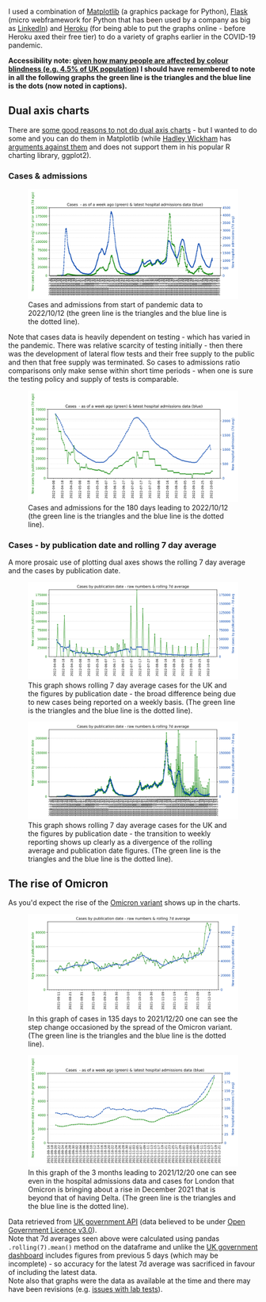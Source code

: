 
I used a combination of <a class="external" href="https://matplotlib.org/">Matplotlib</a> (a graphics package for Python), <a class="external" href="https://flask.palletsprojects.com/">Flask</a> (micro webframework for Python that has been used by a company as big as <a class="external" href="https://www.youtube.com/watch?v=OXN3wuHUBP0#t=46">LinkedIn</a>) and <a class="external" href="https://www.heroku.com">Heroku</a> (for being able to put the graphs online - before Heroku axed their free tier) to do a variety of graphs earlier in the COVID-19 pandemic. 

<strong>Accessibility note: <a class="external" href="https://www.colourblindawareness.org/colour-blindness/">given how many people are affected by colour blindness (e.g. 4.5% of UK population)</a> I should have remembered to note in all the following graphs the green line is the triangles and the blue line is the dots (now noted in captions).</strong>

## Dual axis charts

There are <a class="external" href="https://blog.datawrapper.de/dualaxis/">some good reasons to not do dual axis charts</a> - but I wanted to do some and you can do them in Matplotlib (while <a class="external" href="https://hadley.nz/">Hadley Wickham</a> has <a class="external" href="https://stackoverflow.com/questions/3099219/ggplot-with-2-y-axes-on-each-side-and-different-scales/3101876#3101876"> arguments against them</a> and does not support them in his popular R charting library, ggplot2). 
 
### Cases &amp; admissions

<figure>
<img alt="Graph shows a hospitalisations peak of over four thousand per day as a 7 day rolling average (January 2021) and a cases peak of one hundred and seventy five thousand cases per day as a 7 day rolling average (January 2022). The graph shows wildly varying ratios of cases to admissions with cases below twelve thousand in 2020 first wave while admissions were three thousand a day to cases around one hundred and seventy five thousand while admissions were just over two thousands a day in January 2022 with the rise of Omicron. The period where the graph shows the most constant ratio is summer and autumn of 2021 with about 1000 admissions a day for 40000 cases a day." src="/assets/img/uploads/covid_matplotlib_graphs/cases_admissions_all-2022-10-12.svg">
<caption>Cases and admissions from start of pandemic data to 2022/10/12 (the green line is the triangles and the blue line is the dotted line).</caption>
</figure>

Note that cases data is heavily dependent on testing - which has varied in the pandemic. There was relative scarcity of testing initially - then there was the development of lateral flow tests and their free supply to the public and then that free supply was terminated. So cases to admissions ratio comparisons only make sense within short time periods - when one is sure the testing policy and supply of tests is comparable.

<figure>
<img alt="Graph of cases and admissions with a relatively constant ratio for 2022/04/08 to 2022/10/12 with a peak  in early July of two thousand admissions while cases where twenty thousand - when admissions being 5 percent of cases was the more normal ratio during period" src="/assets/img/uploads/covid_matplotlib_graphs/cases_admissions_180d-2022-10-12.svg">
<caption>Cases and admissions for the 180 days leading to 2022/10/12 (the green line is the triangles and the blue line is the dotted line).</caption>
</figure>


### Cases - by publication date and rolling 7 day average

A more prosaic use of plotting dual axes shows the rolling 7 day average and the cases by publication date.
<figure>
<img alt="The rolling 7 day average is never more than fifty thousand but the raw numbers by publication date are over one hundred thousand on the graph on four occasions in the 2022/04/08 to 2022/10/12 period shown as the figures are published weekly" src="/assets/img/uploads/covid_matplotlib_graphs/cases_180d-2022-10-12.svg">
<caption>This graph shows rolling 7 day average cases for the UK and the figures by publication date - the broad difference being due to new cases being reported on a weekly basis. (The green line is the triangles and the blue line is the dotted line).</caption>
</figure>
<figure>
<img alt="Starting at the beginning of the COVID-19 pandemic in UK in 2020 this shows the cases by publication date and the rolling 7 day average are close - until earlier 2022 when the figures are updated weekly which shows as a wildly oscillating green line - which has previous mirrored the blue dotted line of the rolling average quiet closely." src="/assets/img/uploads/covid_matplotlib_graphs/cases_all-2022-10-12.svg">
<caption>This graph shows rolling 7 day average cases for the UK and the figures by publication date - the transition to weekly reporting shows up clearly as a divergence of the rolling average and publication date figures. (The green line is the triangles and the blue line is the dotted line).</caption>
</figure>

## The rise of Omicron

As you'd expect the rise of the <a class="external" href="https://en.wikipedia.org/wiki/SARS-CoV-2_Omicron_variant">Omicron variant</a> shows up in the charts.
<figure>
<img alt="For autumn 2021 this graph shows steady case numbers for UK in the thirty to forty thousand cases per day range until shortly after the 9th of December 2021 when cases rise sharply to eighty thousand a day by 20th December 2021" src="/assets/img/uploads/covid_matplotlib_graphs/cases_135d-2021-12-20.svg">
<caption>In this graph of cases in 135 days to 2021/12/20 one can see the step change occasioned by the spread of the Omicron variant. (The green line is the triangles and the blue line is the dotted line).</caption>
</figure>
<figure>
<img alt="In the three months leading to 20th December 2021 this graph shows - for London - the 7 day rolling average for hospital admissions was around 100 per day and the cases between two and four thousand per day - until the first week of December when a sharp upward trend is seen with figures ending at around nine thousands cases a day (for 13th December a week prior to 20th) and nearly 200 admissions on the 20th - cases a week prior predict admissions a week later generally - hence using prior week's admissions in graph." src="/assets/img/uploads/covid_matplotlib_graphs/london_cases_admissions-2021-12-20.svg">
<caption>In this graph of the 3 months leading to 2021/12/20 one can see even in the hospital admissions data and cases for London that Omicron is bringing about a rise in December 2021 that is beyond that of having Delta. (The green line is the triangles and the blue line is the dotted line).</caption>
</figure>


<p>Data retrieved from <a class="external" href="https://coronavirus.data.gov.uk/details/developers-guide">UK government API</a> (data believed to be under <a class="external" href="https://www.nationalarchives.gov.uk/doc/open-government-licence/version/3/" rel="license">Open Government Licence v3.0</a>). <br>
            Note that 7d averages seen above were calculated using <a class="https://pandas.pydata.org/docs/reference/api/pandas.core.window.rolling.Rolling.mean.html">pandas <code>.rolling(7).mean()</code> method</a> on the dataframe and unlike the <a class="external" href="https://coronavirus.data.gov.uk/">UK government dashboard</a> includes figures from previous 5 days (which may be incomplete) - so accuracy for the latest 7d average was sacrificed in favour of including the latest data.<br>Note also that graphs were the data as available at the time and there may have been revisions (e.g. <a class="external" href="https://www.bbc.co.uk/news/uk-england-58978762">issues</a><a class="external" href="https://www.bbc.co.uk/news/uk-england-birmingham-60940877"> with lab tests</a>).
